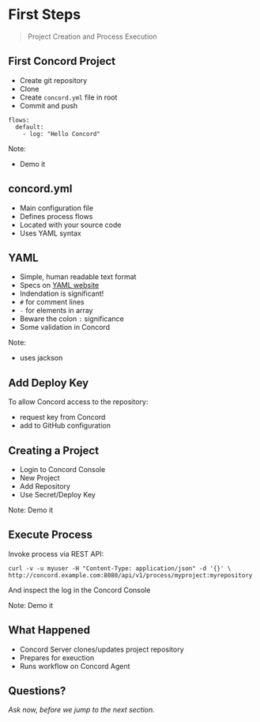 # First Steps

> Project Creation and Process Execution


## First Concord Project

- Create git repository
- Clone
- Create `concord.yml` file in root
- Commit and push

```
flows:
  default:
    - log: "Hello Concord"
```

Note:
- Demo it

## concord.yml

- Main configuration file
- Defines process flows
- Located with your source code
- Uses YAML syntax


## YAML

- Simple, human readable text format
- Specs on [YAML website](http://www.yaml.org/)
- Indendation is significant!
- `#` for comment lines
- `-` for elements in array
- Beware the colon `:` significance
- Some validation in Concord

Note:
- uses jackson

## Add Deploy Key

To allow Concord access to the repository:

- request key from Concord
- add to GitHub configuration


## Creating a Project

- Login to Concord Console
- New Project
- Add Repository
- Use Secret/Deploy Key

Note:
Demo it


## Execute Process

Invoke process via REST API:

```
curl -v -u myuser -H "Content-Type: application/json" -d '{}' \
http://concord.example.com:8080/api/v1/process/myproject:myrepository
```

And inspect the log in the Concord Console

Note:
Demo it


## What Happened

- Concord Server clones/updates project repository
- Prepares for exeuction
- Runs workflow on Concord Agent


## Questions?

<em class="yellow">Ask now, before we jump to the next section.</em>

